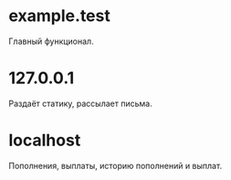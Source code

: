 # example.test

Главный функционал.

# 127.0.0.1

Раздаёт статику, рассылает письма.

# localhost

Пополнения, выплаты, историю пополнений и выплат.
